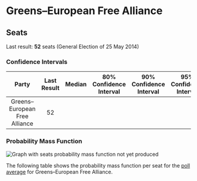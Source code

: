 # Greens–European Free Alliance

## Seats

Last result: **52** seats (General Election of 25 May 2014)

### Confidence Intervals

| Party | Last Result | Median | 80% Confidence Interval | 90% Confidence Interval | 95% Confidence Interval | 99% Confidence Interval |
|:-----:|:-----------:|:------:|:-----------------------:|:-----------------------:|:-----------------------:|:-----------------------:|
| Greens–European Free Alliance | 52 |  |  |  |  |  |

### Probability Mass Function

![Graph with seats probability mass function not yet produced](average-2019-05-07-seats-pmf-greens–europeanfreealliance.png "Seats Probability Mass Function")

The following table shows the probability mass function per seat for the [poll average](average-2019-05-07.html) for Greens–European Free Alliance.

